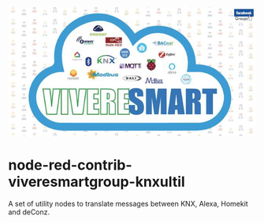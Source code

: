 
![GitHub Logo](/logo.jpg)

# node-red-contrib-viveresmartgroup-knxultil
A set of utility nodes to translate messages between KNX, Alexa, Homekit and deConz.
